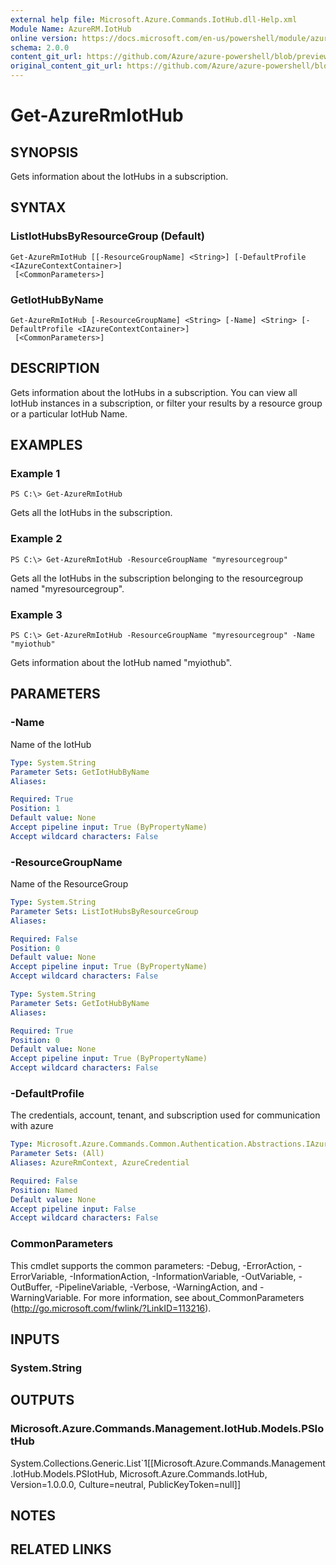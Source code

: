 ```yaml
---
external help file: Microsoft.Azure.Commands.IotHub.dll-Help.xml
Module Name: AzureRM.IotHub
online version: https://docs.microsoft.com/en-us/powershell/module/azurerm.iothub/get-azurermiothub
schema: 2.0.0
content_git_url: https://github.com/Azure/azure-powershell/blob/preview/src/ResourceManager/IotHub/Commands.IotHub/help/Get-AzureRmIotHub.md
original_content_git_url: https://github.com/Azure/azure-powershell/blob/preview/src/ResourceManager/IotHub/Commands.IotHub/help/Get-AzureRmIotHub.md
---
```


# Get-AzureRmIotHub

## SYNOPSIS
Gets information about the IotHubs in a subscription.

## SYNTAX

### ListIotHubsByResourceGroup (Default)
```
Get-AzureRmIotHub [[-ResourceGroupName] <String>] [-DefaultProfile <IAzureContextContainer>]
 [<CommonParameters>]
```

### GetIotHubByName
```
Get-AzureRmIotHub [-ResourceGroupName] <String> [-Name] <String> [-DefaultProfile <IAzureContextContainer>]
 [<CommonParameters>]
```

## DESCRIPTION
Gets information about the IotHubs in a subscription.
You can view all IotHub instances in a subscription, or filter your results by a resource group or a particular IotHub Name.

## EXAMPLES

### Example 1
```
PS C:\> Get-AzureRmIotHub
```

Gets all the IotHubs in the subscription.

### Example 2
```
PS C:\> Get-AzureRmIotHub -ResourceGroupName "myresourcegroup"
```

Gets all the IotHubs in the subscription belonging to the resourcegroup named "myresourcegroup".

### Example 3
```
PS C:\> Get-AzureRmIotHub -ResourceGroupName "myresourcegroup" -Name "myiothub"
```

Gets information about the IotHub named "myiothub".

## PARAMETERS

### -Name
Name of the IotHub

```yaml
Type: System.String
Parameter Sets: GetIotHubByName
Aliases:

Required: True
Position: 1
Default value: None
Accept pipeline input: True (ByPropertyName)
Accept wildcard characters: False
```

### -ResourceGroupName
Name of the ResourceGroup

```yaml
Type: System.String
Parameter Sets: ListIotHubsByResourceGroup
Aliases:

Required: False
Position: 0
Default value: None
Accept pipeline input: True (ByPropertyName)
Accept wildcard characters: False
```

```yaml
Type: System.String
Parameter Sets: GetIotHubByName
Aliases:

Required: True
Position: 0
Default value: None
Accept pipeline input: True (ByPropertyName)
Accept wildcard characters: False
```

### -DefaultProfile
The credentials, account, tenant, and subscription used for communication with azure

```yaml
Type: Microsoft.Azure.Commands.Common.Authentication.Abstractions.IAzureContextContainer
Parameter Sets: (All)
Aliases: AzureRmContext, AzureCredential

Required: False
Position: Named
Default value: None
Accept pipeline input: False
Accept wildcard characters: False
```

### CommonParameters
This cmdlet supports the common parameters: -Debug, -ErrorAction, -ErrorVariable, -InformationAction, -InformationVariable, -OutVariable, -OutBuffer, -PipelineVariable, -Verbose, -WarningAction, and -WarningVariable. For more information, see about_CommonParameters (http://go.microsoft.com/fwlink/?LinkID=113216).

## INPUTS

### System.String

## OUTPUTS

### Microsoft.Azure.Commands.Management.IotHub.Models.PSIotHub
System.Collections.Generic.List\`1\[\[Microsoft.Azure.Commands.Management.IotHub.Models.PSIotHub, Microsoft.Azure.Commands.IotHub, Version=1.0.0.0, Culture=neutral, PublicKeyToken=null\]\]

## NOTES

## RELATED LINKS
